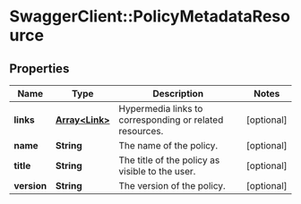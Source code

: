 # SwaggerClient::PolicyMetadataResource

## Properties
Name | Type | Description | Notes
------------ | ------------- | ------------- | -------------
**links** | [**Array&lt;Link&gt;**](Link.md) | Hypermedia links to corresponding or related resources. | [optional] 
**name** | **String** | The name of the policy. | [optional] 
**title** | **String** | The title of the policy as visible to the user. | [optional] 
**version** | **String** | The version of the policy. | [optional] 

